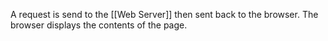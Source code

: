 A request is send to the [[Web Server]] then sent back to the browser. The browser displays the contents of the page.